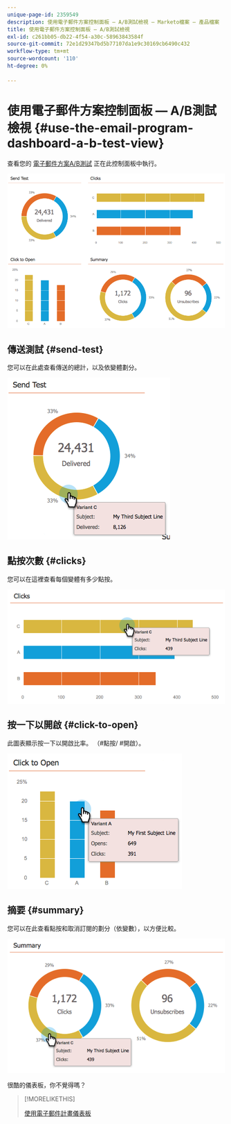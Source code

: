 ```yaml
---
unique-page-id: 2359549
description: 使用電子郵件方案控制面板 — A/B測試檢視 — Marketo檔案 — 產品檔案
title: 使用電子郵件方案控制面板 — A/B測試檢視
exl-id: c261bb05-db22-4f54-a30c-58963843584f
source-git-commit: 72e1d29347bd5b77107da1e9c30169cb6490c432
workflow-type: tm+mt
source-wordcount: '110'
ht-degree: 0%

---
```


# 使用電子郵件方案控制面板 — A/B測試檢視 {#use-the-email-program-dashboard-a-b-test-view}

查看您的 [電子郵件方案A/B測試](/help/marketo/product-docs/email-marketing/email-programs/email-program-actions/email-test-a-b-test/add-an-a-b-test.md) 正在此控制面板中執行。

![](assets/image2014-9-12-16-3a14-3a28.png)

## 傳送測試 {#send-test}

您可以在此處查看傳送的總計，以及依變體劃分。

![](assets/image2014-9-12-16-3a16-3a2.png)

## 點按次數 {#clicks}

您可以在這裡查看每個變體有多少點按。

![](assets/image2014-9-12-16-3a16-3a20.png)

## 按一下以開啟 {#click-to-open}

此圖表顯示按一下以開啟比率。 （#點按/ #開啟）。

![](assets/image2014-9-12-16-3a16-3a36.png)

## 摘要 {#summary}

您可以在此查看點按和取消訂閱的劃分（依變數），以方便比較。

![](assets/image2014-9-12-16-3a16-3a45.png)

很酷的儀表板，你不覺得嗎？

>[!MORELIKETHIS]
>
>[使用電子郵件計畫儀表板](/help/marketo/product-docs/email-marketing/email-programs/email-program-data/use-the-email-program-dashboard.md)
